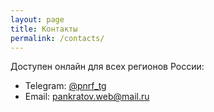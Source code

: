 ```yaml
---
layout: page
title: Контакты
permalink: /contacts/
---
```


Доступен онлайн для всех регионов России:
- Telegram: [@pnrf_tg](https://t.me/pnrf_tg)
- Email: pankratov.web@mail.ru
